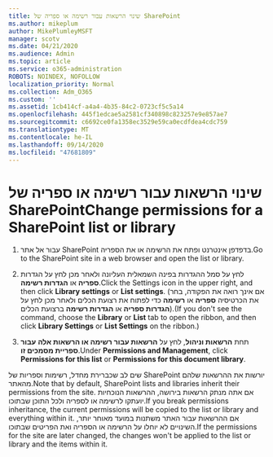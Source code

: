 ```yaml
---
title: שינוי הרשאות עבור רשימה או ספריה של SharePoint
ms.author: mikeplum
author: MikePlumleyMSFT
manager: scotv
ms.date: 04/21/2020
ms.audience: Admin
ms.topic: article
ms.service: o365-administration
ROBOTS: NOINDEX, NOFOLLOW
localization_priority: Normal
ms.collection: Adm_O365
ms.custom: ''
ms.assetid: 1cb414cf-a4a4-4b35-84c2-0723cf5c5a14
ms.openlocfilehash: 445f1edcae5a2581cf340898c823257e9e857ae7
ms.sourcegitcommit: c6692ce0fa1358ec3529e59ca0ecdfdea4cdc759
ms.translationtype: MT
ms.contentlocale: he-IL
ms.lasthandoff: 09/14/2020
ms.locfileid: "47681809"
---
```

# <a name="change-permissions-for-a-sharepoint-list-or-library"></a><span data-ttu-id="13cf9-102">שינוי הרשאות עבור רשימה או ספריה של SharePoint</span><span class="sxs-lookup"><span data-stu-id="13cf9-102">Change permissions for a SharePoint list or library</span></span>

1. <span data-ttu-id="13cf9-103">עבור אל אתר SharePoint בדפדפן אינטרנט ופתח את הרשימה או את הספריה.</span><span class="sxs-lookup"><span data-stu-id="13cf9-103">Go to the SharePoint site in a web browser and open the list or library.</span></span>
    
2. <span data-ttu-id="13cf9-104">לחץ על סמל ההגדרות בפינה השמאלית העליונה ולאחר מכן לחץ על הגדרות **ספריה** או **הגדרות רשימה**.</span><span class="sxs-lookup"><span data-stu-id="13cf9-104">Click the Settings icon in the upper right, and then click **Library settings** or **List settings**.</span></span> <span data-ttu-id="13cf9-105">(אם אינך רואה את הפקודה, בחר את הכרטיסיה **ספריה** או **רשימה** כדי לפתוח את רצועת הכלים ולאחר מכן לחץ על **הגדרות ספריה** או **הגדרות רשימה** ברצועת הכלים).</span><span class="sxs-lookup"><span data-stu-id="13cf9-105">(If you don't see the command, choose the **Library** or **List** tab to open the ribbon, and then click **Library Settings** or **List Settings** on the ribbon.)</span></span> 
    
3. <span data-ttu-id="13cf9-106">תחת **הרשאות וניהול**, לחץ על **הרשאות עבור רשימה או הרשאות אלה** **עבור ספריית מסמכים זו**.</span><span class="sxs-lookup"><span data-stu-id="13cf9-106">Under **Permissions and Management**, click **Permissions for this list** or **Permissions for this document library**.</span></span>
    
<span data-ttu-id="13cf9-107">שים לב שכברירת מחדל, רשימות וספריות של SharePoint יורשות את ההרשאות שלהם מהאתר.</span><span class="sxs-lookup"><span data-stu-id="13cf9-107">Note that by default, SharePoint lists and libraries inherit their permissions from the site.</span></span> <span data-ttu-id="13cf9-108">אם אתה מנתק הרשאות בירושה, ההרשאות הנוכחיות יועתקו לרשימה או לספריה ולכל התוכן שבתוכו.</span><span class="sxs-lookup"><span data-stu-id="13cf9-108">If you break permissions inheritance, the current permissions will be copied to the list or library and everything within it.</span></span> <span data-ttu-id="13cf9-109">אם ההרשאות עבור האתר משתנות במועד מאוחר יותר, השינויים לא יוחלו על הרשימה או הספריה ואת הפריטים שבתוכו.</span><span class="sxs-lookup"><span data-stu-id="13cf9-109">If the permissions for the site are later changed, the changes won't be applied to the list or library and the items within it.</span></span>
  

